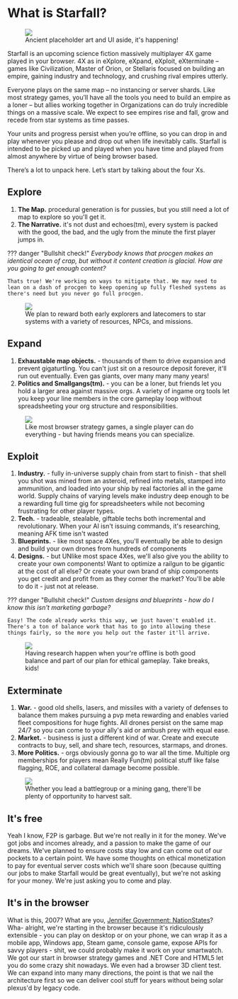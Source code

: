 # What is Starfall?

<p align="center">
  <figure>
    <img src="http://arkeindustries.com/philotechnica/img/6.png">
    <figcaption>Ancient placeholder art and UI aside, it's happening!</figcaption>
  </figure>
</p>

Starfall is an upcoming science fiction massively multiplayer 4X game played in your browser. 4X as in eXplore, eXpand, eXploit, eXterminate – games like Civilization, Master of Orion, or Stellaris focused on building an empire, gaining industry and technology, and crushing rival empires utterly. 

Everyone plays on the same map – no instancing or server shards. Like most strategy games, you’ll have all the tools you need to build an empire as a loner – but allies working together in Organizations can do truly incredible things on a massive scale. We expect to see empires rise and fall, grow and recede from star systems as time passes. 

Your units and progress persist when you’re offline, so you can drop in and play whenever you please and drop out when life inevitably calls. Starfall is intended to be picked up and played when you have time and played from almost anywhere by virtue of being browser based.

There’s a lot to unpack here. Let’s start by talking about the four Xs.

## Explore
1. **The Map.** procedural generation is for pussies, but you still need a lot of map to explore so you'll get it.
2. **The Narrative.** it's not dust and echoes(tm), every system is packed with the good, the bad, and the ugly from the minute the first player jumps in.

??? danger "Bullshit check!"
    *Everybody knows that procgen makes an identical ocean of crap, but without it content creation is glacial. How are you going to get enough content?* 
    
    Thats true! We're working on ways to mitigate that. We may need to lean on a dash of procgen to keep opening up fully fleshed systems as there's need but you never go full procgen.

<p align="center">
  <figure>
    <img src="http://arkeindustries.com/philotechnica/img/3.png">
    <figcaption>We plan to reward both early explorers and latecomers to star systems with a variety of resources, NPCs, and missions.</figcaption>
  </figure>
</p>

## Expand
1. **Exhaustable map objects.** - thousands of them to drive expansion and prevent gigaturtling. You can't just sit on a resource deposit forever, it'll run out eventually. Even gas giants, over many many many years!
2. **Politics and Smallgangs(tm).** - you can be a loner, but friends let you hold a larger area against massive orgs. A variety of ingame org tools let you keep your line members in the core gameplay loop without spreadsheeting your org structure and responsibilities. 

<p align="center">
  <figure>
    <img src="http://arkeindustries.com/philotechnica/img/4.png">
    <figcaption>Like most browser strategy games, a single player can do everything - but having friends means you can specialize.</figcaption>
  </figure>
</p>

## Exploit
1. **Industry.** - fully in-universe supply chain from start to finish - that shell you shot was mined from an asteroid, refined into metals, stamped into ammunition, and loaded into your ship by real factories all in the game world. Supply chains of varying levels make industry deep enough to be a rewarding full time gig for spreadsheeters while not becoming frustrating for other player types.
2. **Tech.** - tradeable, stealable, giftable techs both incremental and revolutionary. When your AI isn't issuing commands, it's researching, meaning AFK time isn't wasted 
3. **Blueprints.** - like most space 4Xes, you'll eventually be able to design and build your own drones from hundreds of components
4. **Designs.** - but UNlike most space 4Xes, we'll also give you the ability to create your own components! Want to optimize a railgun to be gigantic at the cost of all else? Or create your own brand of ship components you get credit and profit from as they corner the market? You'll be able to do it - just not at release.

??? danger "Bullshit check!"
    *Custom designs and blueprints - how do I know this isn't marketing garbage?* 
    
    Easy! The code already works this way, we just haven't enabled it. There's a ton of balance work that has to go into allowing these things fairly, so the more you help out the faster it'll arrive.

<p align="center">
  <figure>
    <img src="http://arkeindustries.com/philotechnica/img/2.png">
    <figcaption>Having research happen when your're offline is both good balance and part of our plan for ethical gameplay. Take breaks, kids!</figcaption>
  </figure>
</p>

## Exterminate
1. **War.** - good old shells, lasers, and missiles with a variety of defenses to balance them makes pursuing a pvp meta rewarding and enables varied fleet compositions for huge fights. All drones persist on the same map 24/7 so you can come to your ally's aid or ambush prey with equal ease.
2. **Market.** - business is just a different kind of war. Create and execute contracts to buy, sell, and share tech, resources, starmaps, and drones.
3. **More Politics.** - orgs obviously gonna go to war all the time. Multiple org memberships for players mean Really Fun(tm) political stuff like false flagging, ROE, and collateral damage become possible.

<p align="center">
  <figure>
    <img src="http://arkeindustries.com/philotechnica/img/1.png">
    <figcaption>Whether you lead a battlegroup or a mining gang, there'll be plenty of opportunity to harvest salt.</figcaption>
  </figure>
</p>

## It's free
Yeah I know, F2P is garbage. But we're not really in it for the money. We've got jobs and incomes already, and a passion to make the game of our dreams. We've planned to ensure costs stay low and can come out of our pockets to a certain point. We have some thoughts on ethical monetization to pay for eventual server costs which we'll share soon (because quitting our jobs to make Starfall would be great eventually), but we're not asking for your money. We're just asking you to come and play.

## It's in the browser
What is this, 2007? What are you, [Jennifer Government: NationStates](https://en.wikipedia.org/wiki/NationStates)? Wha- alright, we're starting in the browser because it's ridiculously extensible - you can play on desktop or on your phone, we can wrap it as a mobile app, Windows app, Steam game, console game, expose APIs for savvy players - shit, we could probably make it work on your smartwatch. We got our start in browser strategy games and .NET Core and HTML5 let you do some crazy shit nowadays. We even had a browser 3D client test. We can expand into many many directions, the point is that we nail the architecture first so we can deliver cool stuff for years without being solar plexus'd by legacy code. 